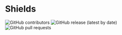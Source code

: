 # Shields
![GitHub contributors](https://img.shields.io/github/contributors/Ruairi-azyra/Shields?color=%2353f950&logo=GitHub)
![GitHub release (latest by date)](https://img.shields.io/github/v/release/Ruairi-azyra/Shields?color=%2343a1f9&logo=GitHub&logoColor=%20%20)
![GitHub pull requests](https://img.shields.io/github/issues-pr/Ruairi-azyra/Shields?logo=GitHub)



